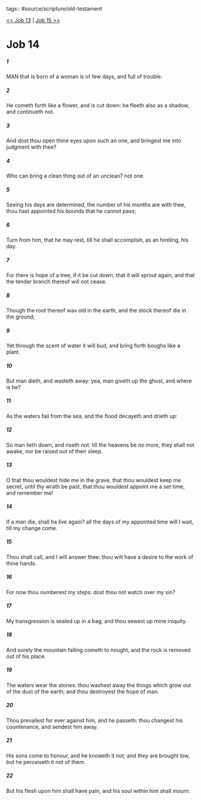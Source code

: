 tags:: #source/scripture/old-testament

[<< Job 13](/old-testament/18_Job/Job_13.md) | [Job 15 >>](/old-testament/18_Job/Job_15.md)

# Job 14

##### 1

MAN that is born of a woman is of few days, and full of trouble.

##### 2

He cometh forth like a flower, and is cut down: he fleeth also as a shadow, and continueth not.

##### 3

And dost thou open thine eyes upon such an one, and bringest me into judgment with thee?

##### 4

Who can bring a clean thing out of an unclean? not one.

##### 5

Seeing his days are determined, the number of his months are with thee, thou hast appointed his bounds that he cannot pass;

##### 6

Turn from him, that he may rest, till he shall accomplish, as an hireling, his day.

##### 7

For there is hope of a tree, if it be cut down, that it will sprout again, and that the tender branch thereof will not cease.

##### 8

Though the root thereof wax old in the earth, and the stock thereof die in the ground;

##### 9

Yet through the scent of water it will bud, and bring forth boughs like a plant.

##### 10

But man dieth, and wasteth away: yea, man giveth up the ghost, and where is he?

##### 11

As the waters fail from the sea, and the flood decayeth and drieth up:

##### 12

So man lieth down, and riseth not: till the heavens be no more, they shall not awake, nor be raised out of their sleep.

##### 13

O that thou wouldest hide me in the grave, that thou wouldest keep me secret, until thy wrath be past, that thou wouldest appoint me a set time, and remember me!

##### 14

If a man die, shall he live again? all the days of my appointed time will I wait, till my change come.

##### 15

Thou shalt call, and I will answer thee: thou wilt have a desire to the work of thine hands.

##### 16

For now thou numberest my steps: dost thou not watch over my sin?

##### 17

My transgression is sealed up in a bag, and thou sewest up mine iniquity.

##### 18

And surely the mountain falling cometh to nought, and the rock is removed out of his place.

##### 19

The waters wear the stones: thou washest away the things which grow out of the dust of the earth; and thou destroyest the hope of man.

##### 20

Thou prevailest for ever against him, and he passeth: thou changest his countenance, and sendest him away.

##### 21

His sons come to honour, and he knoweth it not; and they are brought low, but he perceiveth it not of them.

##### 22

But his flesh upon him shall have pain, and his soul within him shall mourn.
